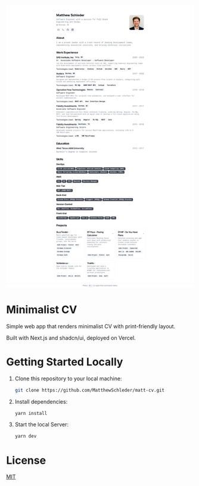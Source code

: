 ![cv](./public/website.jpg)

# Minimalist CV

Simple web app that renders minimalist CV with print-friendly layout.

Built with Next.js and shadcn/ui, deployed on Vercel.

# Getting Started Locally

1. Clone this repository to your local machine:

   ```bash
   git clone https://github.com/MatthewSchleder/matt-cv.git
   ```

2. Install dependencies:

   ```bash
   yarn install
   ```

3. Start the local Server:

   ```bash
   yarn dev
   ```

# License

[MIT](https://choosealicense.com/licenses/mit/)
